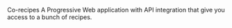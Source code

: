 Co-recipes 
A Progressive Web application with API integration that give you access to a bunch of recipes.